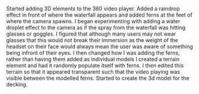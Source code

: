 Started adding 3D elements to the 360 video player. Added a raindrop effect in front of where the waterfall appears and added ferns at the feet of where the camera spawns.
I began experimenting with adding a water droplet effect to the camera as if the spray from the waterfall was hitting glasses or goggles.
I figured that although many users may not wear glasses that this would not break their immersion as the weight of the headset on their face would always mean the user was aware of something being infront of their eyes.
I then changed how I was adding the ferns, rather than having them added as individual models I created a terrain element and had it randomly populate itself with ferns.
I then edited this terrain so that it appeared transparent such that the video playing was visible between the modelled ferns.
Started to create the 3d model for the decking.
